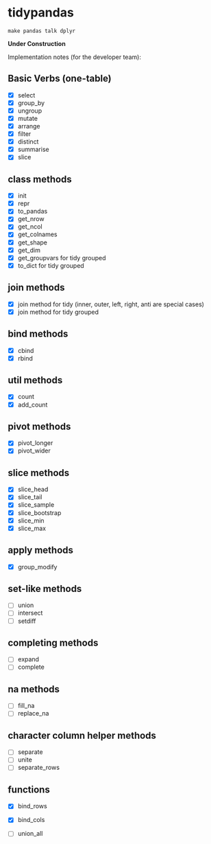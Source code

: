 # tidypandas
`make pandas talk dplyr`

**Under Construction**

Implementation notes (for the developer team):

## Basic Verbs (one-table)

- [x] select
- [x] group_by
- [x] ungroup
- [x] mutate
- [x] arrange
- [x] filter
- [x] distinct
- [x] summarise
- [x] slice

## class methods

- [x] init
- [x] repr
- [x] to_pandas
- [x] get_nrow
- [x] get_ncol
- [x] get_colnames
- [x] get_shape
- [x] get_dim
- [x] get_groupvars for tidy grouped
- [x] to_dict for tidy grouped

## join methods

- [x] join method for tidy (inner, outer, left, right, anti are special cases)
- [x] join method for tidy grouped

## bind methods

- [x] cbind
- [x] rbind

## util methods

- [x] count
- [x] add_count
 
## pivot methods

- [x] pivot_longer
- [x] pivot_wider

## slice methods

- [x] slice_head
- [x] slice_tail
- [x] slice_sample
- [x] slice_bootstrap
- [x] slice_min
- [x] slice_max

## apply methods

- [x] group_modify

## set-like methods

- [ ] union
- [ ] intersect
- [ ] setdiff

## completing methods

- [ ] expand
- [ ] complete

## na methods

- [ ] fill_na
- [ ] replace_na

## character column helper methods

- [ ] separate
- [ ] unite
- [ ] separate_rows

## functions

- [x] bind_rows
- [x] bind_cols
- [ ] union_all


